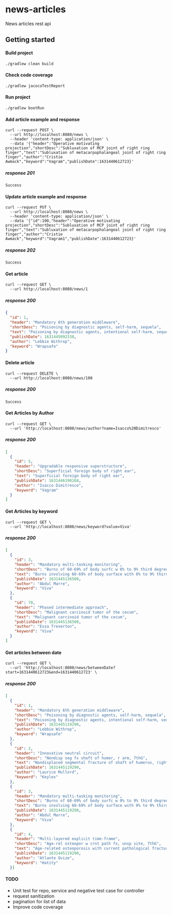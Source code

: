 # news-articles

News articles rest api

## Getting started

#### Build project

```shell
./gradlew clean build
```

#### Check code coverage

```shell
./gradlew jacocoTestReport
```

#### Run project

```shell
./gradlew bootRun
```

#### Add article example and response

```shell
curl --request POST \
  --url http://localhost:8080/news \
  --header 'content-type: application/json' \
  --data '{"header":"Operative motivating projection","shortDesc":"Subluxation of MCP joint of right ring finger","text":"Subluxation of metacarpophalangeal joint of right ring finger","author":"Cristie Awmack","keyword":"Vagram","publishDate":1631440612723}'
```

##### response 201

```text
Success
```

#### Update article example and response

```shell
curl --request PUT \
  --url http://localhost:8080/news \
  --header 'content-type: application/json' \
  --data '{"id":100,"header":"Operative motivating projection","shortDesc":"Subluxation of MCP joint of right ring finger","text":"Subluxation of metacarpophalangeal joint of right ring finger","author":"Cristie Awmack","keyword":"Vagram1","publishDate":1631440612723}'
```

##### response 202

```text
Success
```

#### Get article

```shell
curl --request GET \
  --url http://localhost:8080/news/1 
```

##### response 200

```json
{
  "id": 1,
  "header": "Mandatory 6th generation middleware",
  "shortDesc": "Poisoning by diagnostic agents, self-harm, sequela",
  "text": "Poisoning by diagnostic agents, intentional self-harm, sequela",
  "publishDate": 1631445092338,
  "author": "Lebbie Withrop",
  "keyword": "Wrapsafe"
}
```

#### Delete article

```shell
curl --request DELETE \
  --url http://localhost:8080/news/100 
```

##### response 200

```text
Success
```

#### Get Articles by Author

```shell
curl --request GET \
  --url 'http://localhost:8080/news/author?name=Isacco%20Dimitresco' 
```

##### response 200

```json
[
  {
    "id": 5,
    "header": "Upgradable responsive superstructure",
    "shortDesc": "Superficial foreign body of right ear",
    "text": "Superficial foreign body of right ear",
    "publishDate": 1631446190168,
    "author": "Isacco Dimitresco",
    "keyword": "Vagram"
  }
]
```

#### Get Articles by keyword

```shell
curl --request GET \
  --url 'http://localhost:8080/news/keyword?value=Viva' 
```

##### response 200

```json
[
  {
    "id": 3,
    "header": "Mandatory multi-tasking monitoring",
    "shortDesc": "Burns of 60-69% of body surfc w 0% to 9% third degree burns",
    "text": "Burns involving 60-69% of body surface with 0% to 9% third degree burns",
    "publishDate": 1631445136500,
    "author": "Abdul Marre",
    "keyword": "Viva"
  },
  {
    "id": 70,
    "header": "Phased intermediate approach",
    "shortDesc": "Malignant carcinoid tumor of the cecum",
    "text": "Malignant carcinoid tumor of the cecum",
    "publishDate": 1631445136500,
    "author": "Essa Treverton",
    "keyword": "Viva"
  }
]
```

#### Get articles between date

```shell
curl --request GET \
  --url 'http://localhost:8080/news/betweenDate?start=1631440612723&end=1631440612723' \
```

##### response 200

```json
[
  {
    "id": 1,
    "header": "Mandatory 6th generation middleware",
    "shortDesc": "Poisoning by diagnostic agents, self-harm, sequela",
    "text": "Poisoning by diagnostic agents, intentional self-harm, sequela",
    "publishDate": 1631445119290,
    "author": "Lebbie Withrop",
    "keyword": "Wrapsafe"
  },
  {
    "id": 2,
    "header": "Innovative neutral circuit",
    "shortDesc": "Nondisp seg fx shaft of humer, r arm, 7thG",
    "text": "Nondisplaced segmental fracture of shaft of humerus, right arm, subsequent encounter for fracture with delayed healing",
    "publishDate": 1631445119290,
    "author": "Laurice Mullord",
    "keyword": "Keylex"
  },
  {
    "id": 3,
    "header": "Mandatory multi-tasking monitoring",
    "shortDesc": "Burns of 60-69% of body surfc w 0% to 9% third degree burns",
    "text": "Burns involving 60-69% of body surface with 0% to 9% third degree burns",
    "publishDate": 1631445119290,
    "author": "Abdul Marre",
    "keyword": "Viva"
  },
  {
    "id": 4,
    "header": "Multi-layered explicit time-frame",
    "shortDesc": "Age-rel osteopor w crnt path fx, unsp site, 7thG",
    "text": "Age-related osteoporosis with current pathological fracture, unspecified site, subsequent encounter for fracture with delayed healing",
    "publishDate": 1631445119290,
    "author": "Atlante Ovize",
    "keyword": "Hatity"
  }]
```

#### TODO

* Unit test for repo, service and negative test case for controller
* request sanitization
* pagination for list of data
* Improve code coverage 